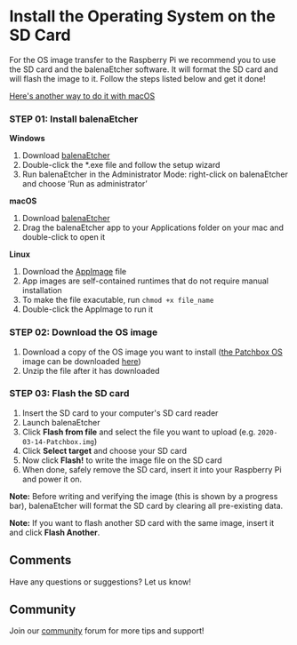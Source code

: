 # Install the Operating System on the SD Card

For the OS image transfer to the Raspberry Pi we recommend you to use the SD card and the balenaEtcher software. It will format the SD card and will flash the image to it. Follow the steps listed below and get it done!

<a href="https://community.blokas.io/t/raspberry-pi-write-sd-card-images-using-os-x-command-line/614" target='_blank'>Here's another way to do it with macOS</a>

### STEP 01: Install balenaEtcher

**Windows**  

1. Download <a href = "https://www.balena.io/etcher/" target="_blank">balenaEtcher</a>
2. Double-click the *.exe file and follow the setup wizard
3. Run balenaEtcher in the Administrator Mode: right-click on balenaEtcher and choose ‘Run as administrator’

**macOS** 

1. Download <a href = "https://www.balena.io/etcher/" target="_blank">balenaEtcher</a>
2. Drag the balenaEtcher app to your Applications folder on your mac and double-click to open it


**Linux** 

1. Download the <a href="https://www.balena.io/etcher/" target="_blank">AppImage</a> file
2. App images are self-contained runtimes that do not require manual installation
3. To make the file exacutable, run `chmod +x file_name`
3. Double-click the AppImage to run it

### STEP 02: Download the OS image

1. Download a copy of the OS image you want to install ([the Patchbox OS](index.md) image can be downloaded <a href="https://blokas.io/patchbox-os/" target="_blank">here</a>)
2. Unzip the file after it has downloaded

### STEP 03: Flash the SD card 

1. Insert the SD card to your computer's SD card reader
2. Launch balenaEtcher
3. Click **Flash from file** and select the file you want to upload (e.g. `2020-03-14-Patchbox.img`)
4. Click **Select target** and choose your SD card
5. Now click **Flash!** to write the image file on the SD card
6. When done, safely remove the SD card, insert it into your Raspberry Pi and power it on.

**Note:** Before writing and verifying the image (this is shown by a progress bar), balenaEtcher will format the SD card by clearing all pre-existing data.

**Note:** If you want to flash another SD card with the same image, insert it and click **Flash Another**.

## Comments

Have any questions or suggestions? Let us know!

## Community

Join our <a href = "https://community.blokas.io/" target="_blank">community</a> forum for more tips and support! 
